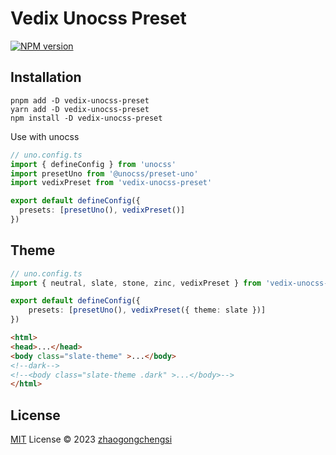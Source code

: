 # Vedix Unocss Preset

[![NPM version](https://img.shields.io/npm/v/vedix-unocss-preset?color=a1b858&label=)](https://www.npmjs.com/package/vedix-unocss-preset)

## Installation

```shell
pnpm add -D vedix-unocss-preset
yarn add -D vedix-unocss-preset
npm install -D vedix-unocss-preset
```

Use with unocss

```ts
// uno.config.ts
import { defineConfig } from 'unocss'
import presetUno from '@unocss/preset-uno'
import vedixPreset from 'vedix-unocss-preset'

export default defineConfig({
  presets: [presetUno(), vedixPreset()]
})
```

## Theme

```ts
// uno.config.ts
import { neutral, slate, stone, zinc, vedixPreset } from 'vedix-unocss-preset'

export default defineConfig({
    presets: [presetUno(), vedixPreset({ theme: slate })]
})
```

```html
<html>
<head>...</head>
<body class="slate-theme" >...</body>
<!--dark-->
<!--<body class="slate-theme .dark" >...</body>-->
</html>
```

## License

[MIT](./LICENSE) License © 2023 [zhaogongchengsi](https://github.com/zhaogongchengsi)


